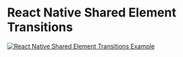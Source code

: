 # React Native Shared Element Transitions

[![React Native Shared Element Transitions Example](https://img.youtube.com/vi/WlhPYR46YaU/0.jpg)](https://www.youtube.com/watch?v=WlhPYR46YaU)
